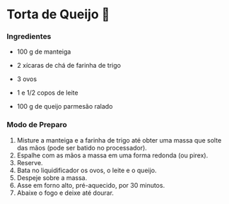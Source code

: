 # Torta de Queijo :cheese:

### Ingredientes

- 100 g de manteiga

- 2 xícaras de chá de farinha de trigo
- 3 ovos
- 1 e 1/2 copos de leite
- 100 g de queijo parmesão ralado



### Modo de Preparo

1. Misture a manteiga e a farinha de trigo até obter uma massa que solte das mãos (pode ser batido no processador).
2. Espalhe com as mãos a massa em uma forma redonda (ou pirex).
3. Reserve.
4. Bata no liquidificador os ovos, o leite e o queijo.
5. Despeje sobre a massa.
6. Asse em forno alto, pré-aquecido, por 30 minutos.
7. Abaixe o fogo e deixe até dourar.